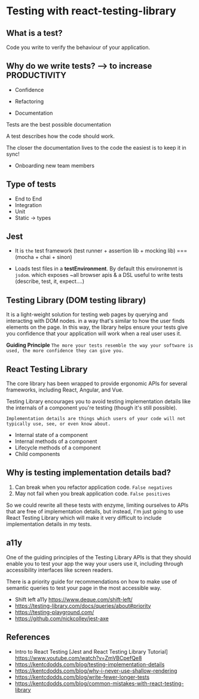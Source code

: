 # Testing with react-testing-library

## What is a test?

Code you write to verify the behaviour of your application.

## Why do we write tests? --> to increase PRODUCTIVITY

- Confidence

- Refactoring

- Documentation

Tests are the best possible documentation

A test describes how the code should work.

The closer the documentation lives to the code the easiest is to keep it in sync!

- Onboarding new team members

## Type of tests

- End to End
- Integration
- Unit
- Static -> types

## Jest

- It is `the` test framework (test runner + assertion lib + mocking lib) === (mocha + chai + sinon)

- Loads test files in a **testEnvironment**. By default this environemnt is `jsdom`.
  which exposes ~all browser apis & a DSL useful to write tests (describe, test, it, expect....)

## Testing Library (DOM testing library)

It is a light-weight solution for testing web pages by querying and interacting with DOM nodes.
in a way that's similar to how the user finds elements on the page. In this way, the library helps ensure your tests give you confidence that your application will work when a real user uses it.

**Guiding Principle**
`The more your tests resemble the way your software is used, the more confidence they can give you.`

## React Testing Library

The core library has been wrapped to provide ergonomic APIs for several frameworks, including React, Angular, and Vue.

Testing Library encourages you to avoid testing implementation details like the internals of a component you're testing (though it's still possible).

`Implementation details are things which users of your code will not typically use, see, or even know about.`

- Internal state of a component
- Internal methods of a component
- Lifecycle methods of a component
- Child components

## Why is testing implementation details bad?

1. Can break when you refactor application code. `False negatives`
2. May not fail when you break application code. `False positives`

So we could rewrite all these tests with enzyme, limiting ourselves to APIs that are free of implementation details, but instead, I'm just going to use React Testing Library which will make it very difficult to include implementation details in my tests.

## a11y

One of the guiding principles of the Testing Library APIs is that they should enable you to test your app the way your users use it, including through accessibility interfaces like screen readers.

There is a priority guide for recommendations on how to make use of semantic queries to test your page in the most accessible way.

- Shift left a11y https://www.deque.com/shift-left/
- https://testing-library.com/docs/queries/about#priority
- https://testing-playground.com/
- https://github.com/nickcolley/jest-axe

## References

- Intro to React Testing [Jest and React Testing Library Tutorial] https://www.youtube.com/watch?v=ZmVBCpefQe8
- https://kentcdodds.com/blog/testing-implementation-details
- https://kentcdodds.com/blog/why-i-never-use-shallow-rendering
- https://kentcdodds.com/blog/write-fewer-longer-tests
- https://kentcdodds.com/blog/common-mistakes-with-react-testing-library
